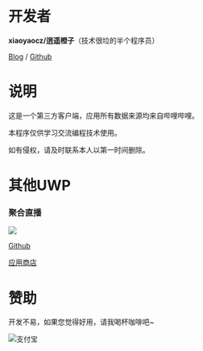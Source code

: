 # 开发者

**xiaoyaocz/逍遥橙子**（技术很垃的半个程序员）

[Blog](https://nsapps.cn) / [Github](https://github.com/xiaoyaocz)

# 说明

这是一个第三方客户端，应用所有数据来源均来自哔哩哔哩。

本程序仅供学习交流编程技术使用。

如有侵权，请及时联系本人以第一时间删除。

# 其他UWP

### 聚合直播
![](https://raw.githubusercontent.com/xiaoyaocz/AllLive/master/Screenshots/UWP1.png)

[Github](https://github.com/xiaoyaocz/AllLive)

[应用商店](https://www.microsoft.com/store/apps/9N1TWG2G84VD)

# 赞助

开发不易，如果您觉得好用，请我喝杯咖啡吧~

![支付宝](https://vip2.loli.io/2022/03/15/YWPklEajmw15UvX.jpg)